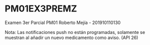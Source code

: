 # PM01EX3PREMZ
Examen 3er Parcial PM01
Roberto Mejía - 201910110130

Nota: Las notificaciones push no están programadas, solamente se muestran al añadir un nuevo medicamento como aviso. (API 26)
